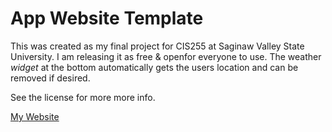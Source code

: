 # App Website Template
This was created as my final project for CIS255 at Saginaw Valley State University. I am releasing it as free & openfor everyone to use. The weather _widget_ at the bottom automatically gets the users location and can be removed if desired.

See the license for more more info.

[My Website](http://elijahwilson.me)
